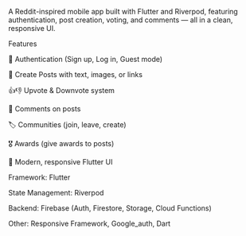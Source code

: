 A Reddit-inspired mobile app built with Flutter and Riverpod, featuring authentication, post creation, voting, and comments — all in a clean, responsive UI.

Features

🔐 Authentication (Sign up, Log in, Guest mode)

📝 Create Posts with text, images, or links

👍👎 Upvote & Downvote system

💬 Comments on posts

🏷️ Communities (join, leave, create)

🎖️ Awards (give awards to posts)

🎨 Modern, responsive Flutter UI


Framework: Flutter

State Management: Riverpod

Backend: Firebase (Auth, Firestore, Storage, Cloud Functions)

Other: Responsive Framework, Google_auth, Dart




